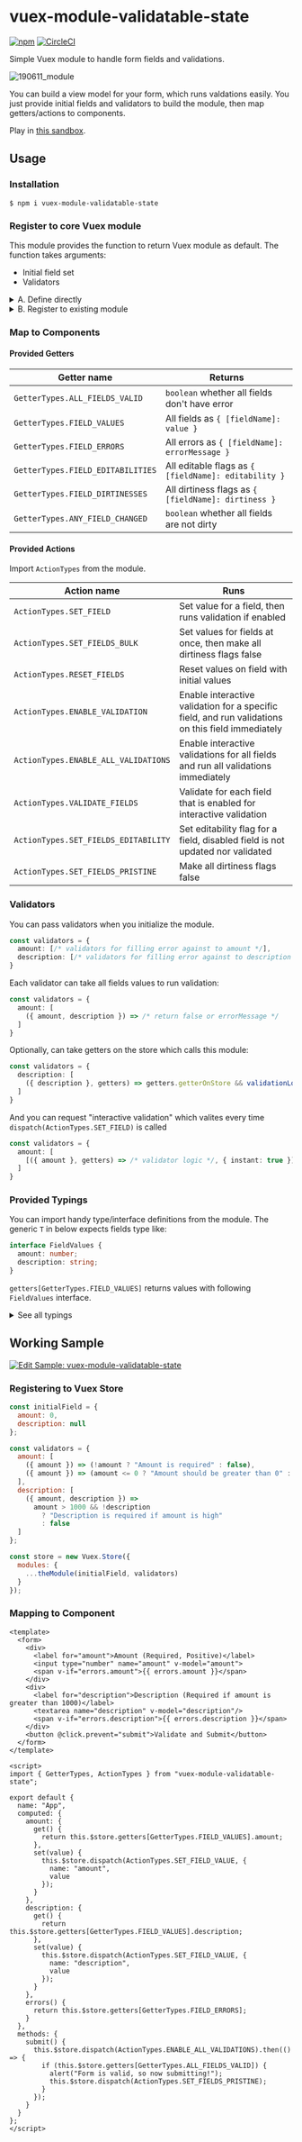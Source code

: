 # vuex-module-validatable-state

[![npm](https://img.shields.io/npm/v/vuex-module-validatable-state.svg?style=for-the-badge)](https://www.npmjs.com/package/vuex-module-validatable-state)
[![CircleCI](https://img.shields.io/circleci/project/github/indiegogo/vuex-module-validatable-state/master.svg?style=for-the-badge)](https://circleci.com/gh/indiegogo/vuex-module-validatable-state)

Simple Vuex module to handle form fields and validations.

![190611_module](https://user-images.githubusercontent.com/85887/59253812-dcd08180-8be3-11e9-922d-c5c6e6a2e777.gif)

You can build a view model for your form, which runs valdations easily. You just provide initial fields and validators to build the module, then map getters/actions to components.

Play in [this sandbox](https://o46g3.codesandbox.io/).

## Usage

### Installation

```
$ npm i vuex-module-validatable-state
```

### Register to core Vuex module

This module provides the function to return Vuex module as default. The function takes arguments:

- Initial field set
- Validators
 
<details>
  <summary>A. Define directly</summary>

```ts
import validatableModule from "vuex-module-validatable-state";

const initialFields = {
  amount: null,
  description: "default text"
};

const validators = {
  amount: [
    ({ amount }) => amount === null ? "Require this" : false
  ],
  description: [
    ({ description }) => description.length > 15 ? "Should be shorter than 15" : false,
    ({ description, amount }) => description.indexOf(amount.toString())  ? "Should include amount" : false,
  ]
};

new Vuex.Store({
  modules: {
    myForm: {
      namespaced: true
      store,
      getters,
      actions,
      mutations,
      modules: {
        ...validatableModule(initialFields, validators) // <-- HERE
      }
    }
  }
});
```
</details>

<details>
  <summary>B. Register to existing module</summary>

```ts
import { register } from "vuex-module-validatable-state";

const initialFields = {
  amount: null,
  description: "default text"
};

const validators = {
  amount: [
    ({ amount }) => amount === null ? "Require this" : false
  ],
  description: [
    ({ description }) => description.length > 15 ? "Should be shorter than 15" : false,
    ({ description, amount }) => description.indexOf(amount.toString())  ? "Should include amount" : false,
  ]
};

const store = new Vuex.Store({
  modules: {
    myForm: {
      namespaced: true
      store,
      getters,
      actions,
      mutations
    }
  }
});

register(store, "myForm", initialFields, validators);
```
</details>

### Map to Components

#### Provided Getters

|**Getter name**|**Returns**|
---|---
|`GetterTypes.ALL_FIELDS_VALID`|`boolean` whether all fields don't have error|
|`GetterTypes.FIELD_VALUES`|All fields as `{ [fieldName]: value }`|
|`GetterTypes.FIELD_ERRORS`|All errors as `{ [fieldName]: errorMessage }`|
|`GetterTypes.FIELD_EDITABILITIES`|All editable flags as `{ [fieldName]: editability }`|
|`GetterTypes.FIELD_DIRTINESSES`|All dirtiness flags as `{ [fieldName]: dirtiness }`|
|`GetterTypes.ANY_FIELD_CHANGED`|`boolean` whether all fields are not dirty|

#### Provided Actions

Import `ActionTypes` from the module.

|**Action name**|**Runs**|
---|---
|`ActionTypes.SET_FIELD`|Set value for a field, then runs validation if enabled|
|`ActionTypes.SET_FIELDS_BULK`|Set values for fields at once, then make all dirtiness flags false|
|`ActionTypes.RESET_FIELDS`|Reset values on field with initial values|
|`ActionTypes.ENABLE_VALIDATION`|Enable interactive validation for a specific field, and run validations on this field immediately|
|`ActionTypes.ENABLE_ALL_VALIDATIONS`|Enable interactive validations for all fields and run all validations immediately|
|`ActionTypes.VALIDATE_FIELDS`|Validate for each field that is enabled for interactive validation|
|`ActionTypes.SET_FIELDS_EDITABILITY`|Set editability flag for a field, disabled field is not updated nor validated|
|`ActionTypes.SET_FIELDS_PRISTINE`|Make all dirtiness flags false|

### Validators

You can pass validators when you initialize the module.

```ts
const validators = {
  amount: [/* validators for filling error against to amount */],
  description: [/* validators for filling error against to description */]
}
```

Each validator can take all fields values to run validation:

```ts
const validators = {
  amount: [
    ({ amount, description }) => /* return false or errorMessage */
  ]
}
```

Optionally, can take getters on the store which calls this module:

```ts
const validators = {
  description: [
    ({ description }, getters) => getters.getterOnStore && validationLogicIfGetterOnStoreIsTruthy(description)
  ]
}
```

And you can request "interactive validation" which valites every time `dispatch(ActionTypes.SET_FIELD)` is called

```ts
const validators = {
  amount: [
    [({ amount }, getters) => /* validator logic */, { instant: true }]
  ]
}
```

### Provided Typings

You can import handy type/interface definitions from the module.
The generic `T` in below expects fields type like:

```ts
interface FieldValues {
  amount: number;
  description: string;
}
```

`getters[GetterTypes.FIELD_VALUES]` returns values with following `FieldValues` interface.

<details>
<summary>See all typings</summary>

#### `ValidatorTree<T>`

As like ActionTree, MutationTree, you can receive type guards for Validators. By giving your fields' type for Generics, validator can get more guards for each fields:

![image](https://user-images.githubusercontent.com/21182617/53462133-a174c300-39f7-11e9-9b73-a16e6f064193.png)

#### `SetFieldAction<T>`

It's the type definition of the payload for dispatching `ActionTypes.SET_FIELD`, you can get type guard for your fields by giving Generics.

![image](https://user-images.githubusercontent.com/21182617/53462201-dd0f8d00-39f7-11e9-81f8-a927a96c75b4.png)

#### `FieldValidationErrors<T>`

Type for `getters[GetterTypes.FIELD_ERRORS]`

#### `FieldEditabilities<T>`

Type for `getters[GetterTypes.FIELD_EDITABILITIES]`

#### `FieldDirtinesses<T>`

Type for `getters[GetterTypes.FIELD_DIRTINESSES]`

</details>

## Working Sample

[![Edit Sample: vuex-module-validatable-state](https://codesandbox.io/static/img/play-codesandbox.svg)](https://codesandbox.io/s/vue-template-o46g3?fontsize=14)

### Registering to Vuex Store

```js
const initialField = {
  amount: 0,
  description: null
};

const validators = {
  amount: [
    ({ amount }) => (!amount ? "Amount is required" : false),
    ({ amount }) => (amount <= 0 ? "Amount should be greater than 0" : false)
  ],
  description: [
    ({ amount, description }) =>
      amount > 1000 && !description
        ? "Description is required if amount is high"
        : false
  ]
};

const store = new Vuex.Store({
  modules: {
    ...theModule(initialField, validators)
  }
});
```

### Mapping to Component

```vue
<template>
  <form>
    <div>
      <label for="amount">Amount (Required, Positive)</label>
      <input type="number" name="amount" v-model="amount">
      <span v-if="errors.amount">{{ errors.amount }}</span>
    </div>
    <div>
      <label for="description">Description (Required if amount is greater than 1000)</label>
      <textarea name="description" v-model="description"/>
      <span v-if="errors.description">{{ errors.description }}</span>
    </div>
    <button @click.prevent="submit">Validate and Submit</button>
  </form>
</template>

<script>
import { GetterTypes, ActionTypes } from "vuex-module-validatable-state";

export default {
  name: "App",
  computed: {
    amount: {
      get() {
        return this.$store.getters[GetterTypes.FIELD_VALUES].amount;
      },
      set(value) {
        this.$store.dispatch(ActionTypes.SET_FIELD_VALUE, {
          name: "amount",
          value
        });
      }
    },
    description: {
      get() {
        return this.$store.getters[GetterTypes.FIELD_VALUES].description;
      },
      set(value) {
        this.$store.dispatch(ActionTypes.SET_FIELD_VALUE, {
          name: "description",
          value
        });
      }
    },
    errors() {
      return this.$store.getters[GetterTypes.FIELD_ERRORS];
    }
  },
  methods: {
    submit() {
      this.$store.dispatch(ActionTypes.ENABLE_ALL_VALIDATIONS).then(() => {
        if (this.$store.getters[GetterTypes.ALL_FIELDS_VALID]) {
          alert("Form is valid, so now submitting!");
          this.$store.dispatch(ActionTypes.SET_FIELDS_PRISTINE);
        }
      });
    }
  }
};
</script>
```
